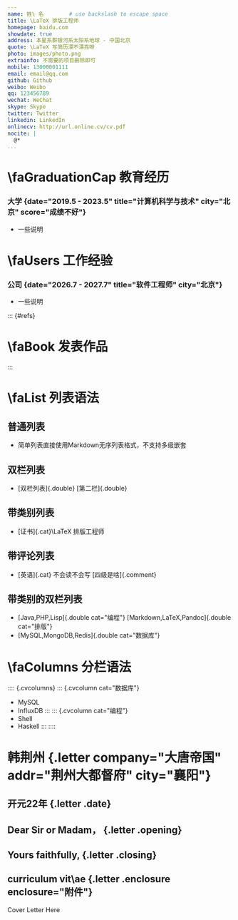 ```yaml
---
name: 姓\ 名        # use backslash to escape space
title: \LaTeX 排版工程师
homepage: baidu.com
showdate: true
address: 本星系群银河系太阳系地球 - 中国北京
quote: \LaTeX 写简历漂不漂亮呀
photo: images/photo.png
extrainfo: 不需要的项目删除即可
mobile: 13000001111
email: email@qq.com
github: Github
weibo: Weibo
qq: 123456789
wechat: WeChat
skype: Skype
twitter: Twitter
linkedin: LinkedIn
onlinecv: http://url.online.cv/cv.pdf
nocite: |
  @*
...
```



# \faGraduationCap 教育经历

### 大学 {date="2019.5 - 2023.5" title="计算机科学与技术" city="北京" score="成绩不好"}

- 一些说明

# \faUsers 工作经验

### 公司 {date="2026.7 - 2027.7" title="软件工程师" city="北京"}

- 一些说明

::: {#refs}
# \faBook 发表作品
:::

# \faList 列表语法
	  
## 普通列表

- 简单列表直接使用Markdown无序列表格式，不支持多级嵌套

## 双栏列表

- [双栏列表]{.double} [第二栏]{.double}

## 带类别列表
- [证书]{.cat}\LaTeX 排版工程师

## 带评论列表

- [英语]{.cat} 不会读不会写 [四级是啥]{.comment}

## 带类别的双栏列表

- [Java,PHP,Lisp]{.double cat="编程"} [Markdown,LaTeX,Pandoc]{.double cat="排版"}
- [MySQL,MongoDB,Redis]{.double cat="数据库"}

# \faColumns 分栏语法

:::: {.cvcolumns}
::: {.cvcolumn cat="数据库"}
- MySQL
- InfluxDB
:::
::: {.cvcolumn cat="编程"}
- Shell
- Haskell
:::
::::


# 韩荆州 {.letter company="大唐帝国" addr="荆州大都督府" city="襄阳"}
## 开元22年 {.letter .date}
## Dear Sir or Madam， {.letter .opening}
## Yours faithfully, {.letter .closing}
## curriculum vit\ae {.letter .enclosure enclosure="附件"}

Cover Letter Here